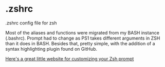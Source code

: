 # .zshrc
.zshrc config file for zsh

Most of the aliases and functions were migrated from my BASH instance (.bashrc). Prompt had to change as PS1 takes different arguments in ZSH than it does in BASH. Besides that, pretty simple, with the addition of a syntax highlighting plugin found on GitHub.

[Here's a great little website for customizing your Zsh prompt](https://zsh-prompt-generator.site/)
